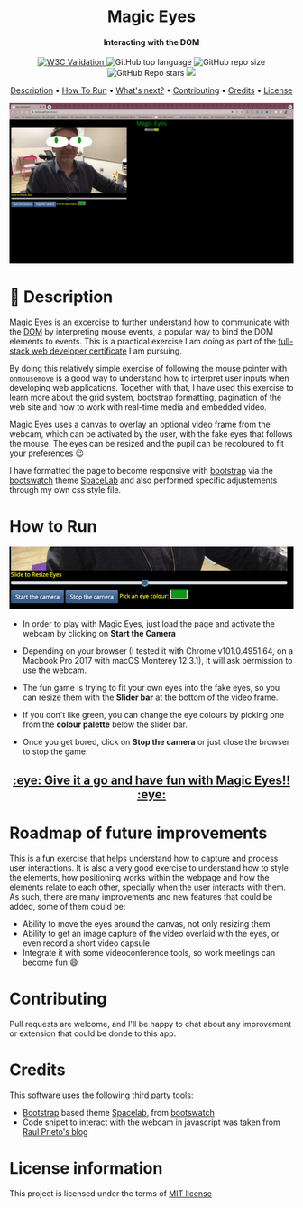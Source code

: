 <h1 align="center">
  Magic Eyes
  <br>
</h1>
<h4 align="center">Interacting with the DOM</h4>

<p align="center">
<a href="https://validator.nu/?doc=https://jlulloaa.github.io/eyes">
<img alt="W3C Validation" src="https://img.shields.io/w3c-validation/html?logo=w3c&style=plastic&targetUrl=https%3A%2F%2Fjlulloaa.github.io%2Feyes">
</a>
  <img alt="GitHub top language" src="https://img.shields.io/github/languages/top/jlulloaa/eyes?style=plastic">
  <img alt="GitHub repo size" src="https://img.shields.io/github/repo-size/jlulloaa/eyes?color=yellow&style=plastic">
  <img alt="GitHub Repo stars" src="https://img.shields.io/github/stars/jlulloaa/eyes?style=plastic">
  <a href="https://github.com/jlulloaa/eyes/blob/main/LICENSE" target="_blank"> <img src="https://img.shields.io/github/license/jlulloaa/eyes?style=plastic"></a>
</p>

<p align="center">
  <a href="#description">Description</a> •
  <a href="#how-to-run">How To Run</a> •
  <a href="#roadmap-of-future-improvements">What's next?</a> •
  <a href="#contributing">Contributing</a> •
  <a href="#credits">Credits</a> •
  <a href="#license-information">License</a>
</p>

<img alt="Screenshot" src="howto/screenshot.png">

# :eyes: Description
Magic Eyes is an excercise to further understand how to communicate with the [DOM](https://developer.mozilla.org/en-US/docs/Web/API/Document_Object_Model) by interpreting mouse events, a popular way to bind the DOM elements to events. This is a practical exercise I am doing as part of the [full-stack web developer certificate](https://executive-ed.xpro.mit.edu/professional-certificate-coding) I am pursuing.

By doing this relatively simple exercise of following the mouse pointer with [`onmousemove`](https://developer.mozilla.org/en-US/docs/Web/API/GlobalEventHandlers/onmousemove) is a good way to understand how to interpret user inputs when developing web applications. Together with that, I have used this exercise to learn more about the [grid system](https://en.wikipedia.org/wiki/Holy_grail_(web_design)), [bootstrap](https://getbootstrap.com/) formatting, pagination of the web site and how to work with real-time media and embedded video.

Magic Eyes uses a canvas to overlay an optional video frame from the webcam, which can be activated by the user, with the fake eyes that follows the mouse. The eyes can be resized and the pupil can be recoloured to fit your preferences :wink:

I have formatted the page to become responsive with [bootstrap](https://getbootstrap.com/) via the [bootswatch](https://bootswatch.com) theme [SpaceLab](https://bootswatch.com/spacelab/) and also performed specific adjustements through my own css style file. 

# How to Run
<p align=center> <img alt="controls Screenshot" src="howto/controls.png"> </p>

* In order to play with Magic Eyes, just load the page and activate the webcam by clicking on **Start the Camera**

* Depending on your browser (I tested it with Chrome v101.0.4951.64, on a Macbook Pro 2017 with macOS Monterey 12.3.1), it will ask permission to use the webcam.

* The fun game is trying to fit your own eyes into the fake eyes, so you can resize them with the **Slider bar** at the bottom of the video frame.

* If you don't like green, you can change the eye colours by picking one from the **colour palette** below the slider bar. 

* Once you get bored, click on **Stop the camera** or just close the browser to stop the game. 

<h2 align=center><a href="https://jlulloaa.github.io/eyes"> :eye: Give it a go and have fun with Magic Eyes!! :eye: </a> </h2>


# Roadmap of future improvements
This is a fun exercise that helps understand how to capture and process user interactions. It is also a very good exercise to understand how to style the elements, how positioning works within the webpage and how the elements relate to each other, specially when the user interacts with them. As such, there are many improvements and new features that could be added, some of them could be:

*  Ability to move the eyes around the canvas, not only resizing them
*  Ability to get an image capture of the video overlaid with the eyes, or even record a short video capsule
*  Integrate it with some videoconference tools, so work meetings can become fun :smile:


# Contributing
Pull requests are welcome, and I'll be happy to chat about any improvement or extension that could be donde to this app.

# Credits
This software uses the following third party tools:
* [Bootstrap](https://getbootstrap.com/) based theme [Spacelab](https://bootswatch.com/spacelab), from [bootswatch](https://bootswatch.com)
* Code snipet to interact with the webcam in javascript was taken from [Raul Prieto's blog](https://www.raulprietofernandez.net/blog/programacion/como-acceder-a-la-webcam-con-html5-y-javascript)

# License information
This project is licensed under the terms of <a href="https://github.com/jlulloaa/eyes/blob/main/LICENSE" target="_blank"> MIT license </a>

